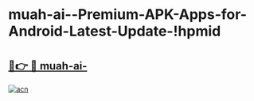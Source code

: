 # muah-ai--Premium-APK-Apps-for-Android-Latest-Update-!hpmid

# <h2><a href="https://bgs0dv.esa.edu.pl?title=muah-ai-&ref=hpmid">🔗👉 🔴 muah-ai-</a></h2>

[![acn](https://github.com/user-attachments/assets/0f9c940e-d8b0-45ae-aac7-cd30a18b3e1c)](https://bgs0dv.esa.edu.pl?title=muah-ai-&ref=hpmid)

